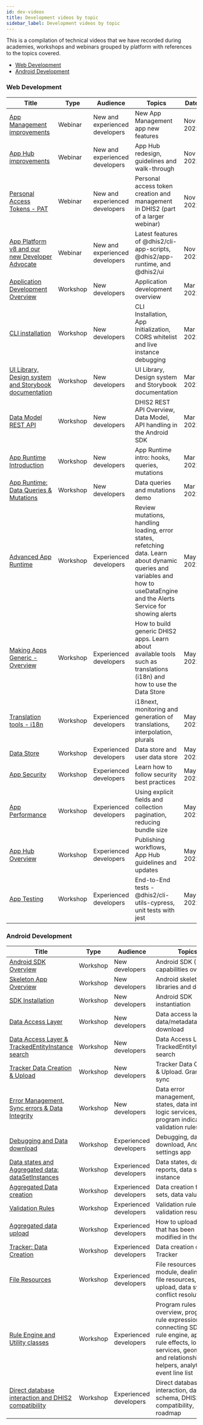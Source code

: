 ```yaml
---
id: dev-videos
title: Development videos by topic
sidebar_label: Development videos by topic
---
```


This is a compilation of technical videos that we have recorded during academies, workshops and webinars grouped by platform with references to the topics covered.

- [Web Development](#web-development)
- [Android Development](#android-development)

### Web Development

| **Title**                                                                             | **Type** | **Audience**                   | **Topics**                                                                                                                                                                      | **Date** | **Version** |
|---------------------------------------------------------------------------------------|----------|--------------------------------|---------------------------------------------------------------------------------------------------------------------------------------------------------------------------------|----------|-------------|
| [App Management improvements](https://youtu.be/Uf3fD7VpNyM)                           | Webinar  | New and experienced developers | New App Management app new features                                                                                                                                             | Nov 2021 | v2.37       |
| [App Hub improvements](https://youtu.be/GtWaKskFEKk)                                  | Webinar  | New and experienced developers | App Hub redesign, guidelines and walk-through                                                                                                                                   | Nov 2021 | v2.37       |
| [Personal Access Tokens - PAT](https://youtu.be/Jb6XWIspGto)                          | Webinar  | New and experienced developers | Personal access token creation and management in DHIS2 (part of a larger webinar)                                                                                               | Nov 2021 | v2.37       |
| [App Platform v8 and our new Developer Advocate](https://youtu.be/q-m2sk-xLrY)        | Webinar  | New and experienced developers | Latest features of @dhis2/cli-app-scripts, @dhis2/app-runtime, and @dhis2/ui                                                                                                    | Nov 2021 | v2.37       |
| [Application Development Overview](https://youtu.be/WP6ZWbsTz-Q)                      | Workshop | New developers                 | Application development overview                                                                                                                                                | Mar 2021 |             |
| [CLI installation](https://youtu.be/vXYgML68Jz4)                                      | Workshop | New developers                 | CLI Installation, App Initialization, CORS whitelist and live instance debugging                                                                                                | Mar 2021 |             |
| [UI Library, Design system and Storybook documentation](https://youtu.be/Brvi4DsIRN8) | Workshop | New developers                 | UI Library, Design system and Storybook documentation                                                                                                                           | Mar 2021 |             |
| [Data Model REST API](https://youtu.be/F95LTzAzESQ)                                   | Workshop | New developers                 | DHIS2 REST API Overview, Data Model, API handling in the Android SDK                                                                                                            | Mar 2021 |             |
| [App Runtime Introduction](https://youtu.be/pvIppH5plMU)                              | Workshop | New developers                 | App Runtime intro: hooks, queries, mutations                                                                                                                                    | Mar 2021 |             |
| [App Runtime: Data Queries & Mutations](https://youtu.be/dnagTunwHls)                 | Workshop | New developers                 | Data queries and mutations demo                                                                                                                                                 | Mar 2021 |             |
| [Advanced App Runtime](https://youtu.be/rPvkAWurDoY)                                  | Workshop | Experienced developers         | Review mutations, handling loading, error states, refetching data. Learn about dynamic queries and variables and how to useDataEngine and the Alerts Service for showing alerts | May 2021 |             |
| [Making Apps Generic - Overview](https://youtu.be/uDP6Tu7zWl8)                        | Workshop | Experienced developers         | How to build generic DHIS2 apps. Learn about available tools such as translations (i18n) and how to use the Data Store                                                          | May 2021 |             |
| [Translation tools - i18n](https://youtu.be/bmVGCbQT0nU)                              | Workshop | Experienced developers         | i18next, monitoring and generation of translations, interpolation, plurals                                                                                                      | May 2021 |             |
| [Data Store](https://youtu.be/VYmmBhywoQA)                                            | Workshop | Experienced developers         | Data store and user data store                                                                                                                                                  | May 2021 |             |
| [App Security](https://youtu.be/KC4oalEsK4o)                                          | Workshop | Experienced developers         | Learn how to follow security best practices                                                                                                                                     | May 2021 |             |
| [App Performance](https://youtu.be/UTIWiRxDFWQ)                                       | Workshop | Experienced developers         | Using explicit fields and collection pagination, reducing bundle size                                                                                                           | May 2021 |             |
| [App Hub Overview](https://youtu.be/i_KtpQDVMeY)                                      | Workshop | Experienced developers         | Publishing workflows, App Hub guidelines and updates                                                                                                                            | May 2021 |             |
| [App Testing](https://youtu.be/z14QkN0U-Fc)                                           | Workshop | Experienced developers         | End-to-End tests - @dhis2/cli-utils-cypress, unit tests with jest                                                                                                               | May 2021 |             |

### Android Development

| **Title**                                                                           | **Type** | **Audience**           | **Topics**                                                                                                                                                                           | **Date** | **Version** |
|-------------------------------------------------------------------------------------|----------|------------------------|--------------------------------------------------------------------------------------------------------------------------------------------------------------------------------------|----------|-------------|
| [Android SDK Overview](https://youtu.be/ObdYRiB2s3Y)                                | Workshop | New developers         | Android SDK (1.0) capabilities overview                                                                                                                                              | Mar 2021 |             |
| [Skeleton App Overview](https://youtu.be/WuQBm_D7lBU)                               | Workshop | New developers         | Android skeleton app libraries and demo                                                                                                                                              | Mar 2021 |             |
| [SDK Installation](https://youtu.be/4dRpgY9sdso)                                    | Workshop | New developers         | Android SDK instantiation                                                                                                                                                            | Mar 2021 |             |
| [Data Access Layer](https://youtu.be/0_GeU0pZmE8)                                   | Workshop | New developers         | Data access layer and data/metadata download                                                                                                                                         | Mar 2021 |             |
| [Data Access Layer & TrackedEntityInstance search](https://youtu.be/YIWoV3I96Vo)    | Workshop | New developers         | Data Access Layer & TrackedEntityInstance search                                                                                                                                     | Mar 2021 |             |
| [Tracker Data Creation & Upload](https://youtu.be/v7mh-hen1C0 )                     | Workshop | New developers         | Tracker Data Creation & Upload. Granular sync                                                                                                                                        | Mar 2021 |             |
| [Error Management, Sync errors & Data Integrity](https://youtu.be/yicOlCD4pPc)      | Workshop | New developers         | Data error management, data states, data integrity, logic services, program indicators, validation rules                                                                             | Mar 2021 |             |
| [Debugging and Data download](https://youtu.be/ilc2zDFnD00)                         | Workshop | Experienced developers | Debugging, data download, Android settings app                                                                                                                                       | May 2021 |             |
| [Data states and Aggregated data: dataSetInstances](https://youtu.be/AOQk4WJ-CK8)   | Workshop | Experienced developers | Data states, data set reports, data set instance                                                                                                                                     | May 2021 |             |
| [Aggregated Data creation](https://youtu.be/Rrfl1fdRqXA)                            | Workshop | Experienced developers | Data creation for data sets, data values, etc                                                                                                                                        | May 2021 |             |
| [Validation Rules](https://youtu.be/lPqFXPJthhg)                                    | Workshop | Experienced developers | Validation rules, validation result                                                                                                                                                  | May 2021 |             |
| [Aggregated data upload](https://youtu.be/80fcMD-PHFI)                              | Workshop | Experienced developers | How to upload data that has been modified in the device                                                                                                                              | May 2021 |             |
| [Tracker: Data Creation](https://youtu.be/StL8Mixu85k)                              | Workshop | Experienced developers | Data creation on Tracker                                                                                                                                                             | May 2021 |             |
| [File Resources](https://youtu.be/ue8bpkJrqvU)                                      | Workshop | Experienced developers | File resources module, dealing with file resources, data upload, data sync, conflict resolution                                                                                      | May 2021 |             |
| [Rule Engine and Utility classes](https://youtu.be/3j7bJFFDC-U)                     | Workshop | Experienced developers | Program rules overview, program rule expression, connecting SDK and rule engine, applying rule effects, logic services, geometry and relationship helpers, analytics event line list | May 2021 |             |
| [Direct database interaction and DHIS2 compatibility](https://youtu.be/9aUhI57V6J8) | Workshop | Experienced developers | Direct database interaction, database schema, DHIS2 compatibility, roadmap                                                                                                           | May 2021 |             |